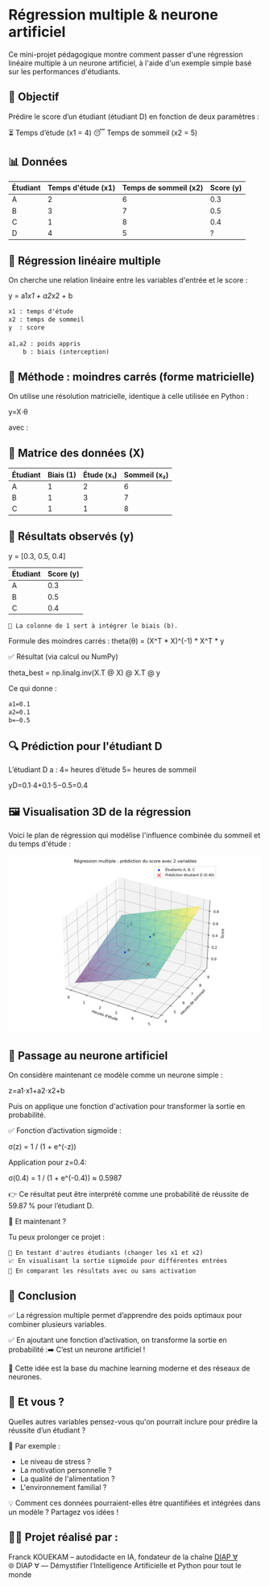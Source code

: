 # Régression multiple & neurone artificiel

Ce mini-projet pédagogique montre comment passer d'une régression linéaire multiple à un neurone artificiel, à l'aide d'un exemple simple basé sur les performances d'étudiants.

## 🎯 Objectif
Prédire le score d’un étudiant (étudiant D) en fonction de deux paramètres :

⏳ Temps d’étude (x1 = 4)
😴 Temps de sommeil (x2 = 5)

## 📊 Données

| Étudiant | Temps d'étude (x1) | Temps de sommeil (x2) | Score (y) |
| -------- | ------------------ | --------------------- | --------- |
| A        | 2                  | 6                     | 0.3       |
| B        | 3                  | 7                     | 0.5       |
| C        | 1                  | 8                     | 0.4       |
| D        | 4                  | 5                     | ?         |

## 🧮 Régression linéaire multiple

On cherche une relation linéaire entre les variables d'entrée et le score :

y = a1*x1 + a2*x2 + b

    x1 : temps d'étude
    x2​ : temps de sommeil
    y  : score

    a1​,a2​ : poids appris
        b : biais (interception)

## 📐 Méthode : moindres carrés (forme matricielle)

On utilise une résolution matricielle, identique à celle utilisée en Python :

y=X⋅θ

avec :

## 🔢 Matrice des données (X)

| Étudiant | Biais (1) | Étude (x₁) | Sommeil (x₂) |
|----------|-----------|------------|--------------|
| A        | 1         | 2          | 6            |
| B        | 1         | 3          | 7            |
| C        | 1         | 1          | 8            |


## 🎯 Résultats observés (y)

y = [0.3, 0.5, 0.4]

| Étudiant | Score (y) |
|----------|-----------|
| A        | 0.3       |
| B        | 0.5       |
| C        | 0.4       |




    🔎 La colonne de 1 sert à intégrer le biais (b).

Formule des moindres carrés :
theta(θ) = (X^T * X)^(-1) * X^T * y

✅ Résultat (via calcul ou NumPy)

theta_best = np.linalg.inv(X.T @ X) @ X.T @ y

Ce qui donne :

    a1=0.1
    a2=0.1
    b=−0.5

## 🔍 Prédiction pour l'étudiant D

L’étudiant D a :
    4= heures d’étude
    5= heures de sommeil

yD=0.1⋅4+0.1⋅5−0.5=0.4

## 🖼️ Visualisation 3D de la régression

Voici le plan de régression qui modélise l'influence combinée du sommeil et du temps d'étude :

![Heatmap](https://github.com/DIAPkuik237/regression-multiple-neurone/blob/master/heatmap(2).png)

## 🧠 Passage au neurone artificiel
On considère maintenant ce modèle comme un neurone simple :

z=a1⋅x1+a2⋅x2+b

Puis on applique une fonction d'activation pour transformer la sortie en probabilité.

✅ Fonction d’activation sigmoïde :

σ(z) = 1 / (1 + e^(-z))

Application pour z=0.4:

σ(0.4) = 1 / (1 + e^(-0.4)) ≈ 0.5987

👉 Ce résultat peut être interprété comme une probabilité de réussite de 59.87 % pour l’étudiant D.

🧠 Et maintenant ?

Tu peux prolonger ce projet :

    🔄 En testant d'autres étudiants (changer les x1​ et x2​)
    📈 En visualisant la sortie sigmoïde pour différentes entrées
    🧪 En comparant les résultats avec ou sans activation

## 📌 Conclusion

✅ La régression multiple permet d’apprendre des poids optimaux pour combiner plusieurs variables.

✅ En ajoutant une fonction d’activation, on transforme la sortie en probabilité :➡️ C’est un neurone artificiel !

🧠 Cette idée est la base du machine learning moderne et des réseaux de neurones.

## 💬 Et vous ?

Quelles autres variables pensez-vous qu'on pourrait inclure pour prédire la réussite d’un étudiant ?

📌 Par exemple :
- Le niveau de stress ?
- La motivation personnelle ?
- La qualité de l'alimentation ?
- L'environnement familial ?

💡 Comment ces données pourraient-elles être quantifiées et intégrées dans un modèle ?
Partagez vos idées !



## 👨‍🔬 Projet réalisé par :
Franck KOUEKAM – autodidacte en IA, fondateur de la chaîne [DIAP ∀](#)  
🌐 DIAP ∀ — Démystifier l’Intelligence Artificielle et Python pour tout le monde
